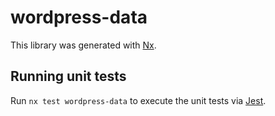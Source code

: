 # wordpress-data

This library was generated with [Nx](https://nx.dev).

## Running unit tests

Run `nx test wordpress-data` to execute the unit tests via [Jest](https://jestjs.io).
